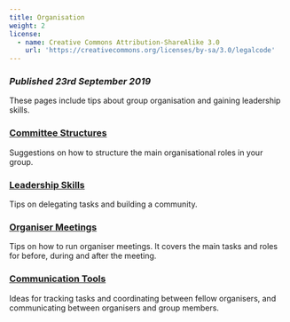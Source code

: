 ```yaml
---
title: Organisation
weight: 2
license:
  - name: Creative Commons Attribution-ShareAlike 3.0
    url: 'https://creativecommons.org/licenses/by-sa/3.0/legalcode'
---
```

### _Published 23rd September 2019_

These pages include tips about group organisation and gaining leadership skills. 

### [Committee Structures](/tips/articles/committee/)
Suggestions on how to structure the main organisational roles in your group.

### [Leadership Skills](/tips/articles/leadership/)
Tips on delegating tasks and building a community.

### [Organiser Meetings](/tips/articles/organiser-meetings/)
Tips on how to run organiser meetings. It covers the main tasks and roles for before, during and after the meeting. 

### [Communication Tools](/tips/articles/communication-tools/)
Ideas for tracking tasks and coordinating between fellow organisers, and communicating between organisers and group members. 
